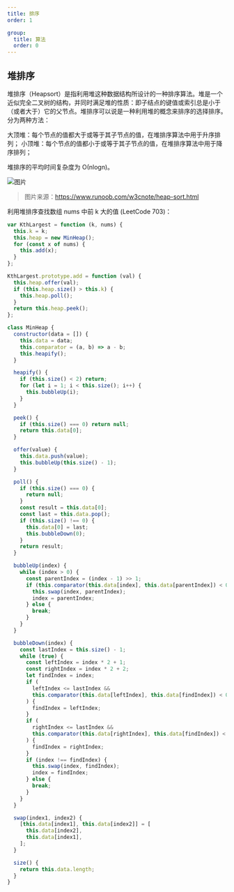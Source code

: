 ```yaml
---
title: 排序
order: 1

group:
  title: 算法
  order: 0
---
```


## 堆排序

堆排序（Heapsort）是指利用堆这种数据结构所设计的一种排序算法。堆是一个近似完全二叉树的结构，并同时满足堆的性质：即子结点的键值或索引总是小于（或者大于）它的父节点。堆排序可以说是一种利用堆的概念来排序的选择排序。分为两种方法：

大顶堆：每个节点的值都大于或等于其子节点的值，在堆排序算法中用于升序排列；
小顶堆：每个节点的值都小于或等于其子节点的值，在堆排序算法中用于降序排列；

堆排序的平均时间复杂度为 Ο(nlogn)。

![图片](/frontend-knowledge/images/algorithm/heapSort.gif)

> 图片来源：https://www.runoob.com/w3cnote/heap-sort.html

利用堆排序查找数组 nums 中前 k 大的值 (LeetCode 703)：

```js
var KthLargest = function (k, nums) {
  this.k = k;
  this.heap = new MinHeap();
  for (const x of nums) {
    this.add(x);
  }
};

KthLargest.prototype.add = function (val) {
  this.heap.offer(val);
  if (this.heap.size() > this.k) {
    this.heap.poll();
  }
  return this.heap.peek();
};

class MinHeap {
  constructor(data = []) {
    this.data = data;
    this.comparator = (a, b) => a - b;
    this.heapify();
  }

  heapify() {
    if (this.size() < 2) return;
    for (let i = 1; i < this.size(); i++) {
      this.bubbleUp(i);
    }
  }

  peek() {
    if (this.size() === 0) return null;
    return this.data[0];
  }

  offer(value) {
    this.data.push(value);
    this.bubbleUp(this.size() - 1);
  }

  poll() {
    if (this.size() === 0) {
      return null;
    }
    const result = this.data[0];
    const last = this.data.pop();
    if (this.size() !== 0) {
      this.data[0] = last;
      this.bubbleDown(0);
    }
    return result;
  }

  bubbleUp(index) {
    while (index > 0) {
      const parentIndex = (index - 1) >> 1;
      if (this.comparator(this.data[index], this.data[parentIndex]) < 0) {
        this.swap(index, parentIndex);
        index = parentIndex;
      } else {
        break;
      }
    }
  }

  bubbleDown(index) {
    const lastIndex = this.size() - 1;
    while (true) {
      const leftIndex = index * 2 + 1;
      const rightIndex = index * 2 + 2;
      let findIndex = index;
      if (
        leftIndex <= lastIndex &&
        this.comparator(this.data[leftIndex], this.data[findIndex]) < 0
      ) {
        findIndex = leftIndex;
      }
      if (
        rightIndex <= lastIndex &&
        this.comparator(this.data[rightIndex], this.data[findIndex]) < 0
      ) {
        findIndex = rightIndex;
      }
      if (index !== findIndex) {
        this.swap(index, findIndex);
        index = findIndex;
      } else {
        break;
      }
    }
  }

  swap(index1, index2) {
    [this.data[index1], this.data[index2]] = [
      this.data[index2],
      this.data[index1],
    ];
  }

  size() {
    return this.data.length;
  }
}
```
